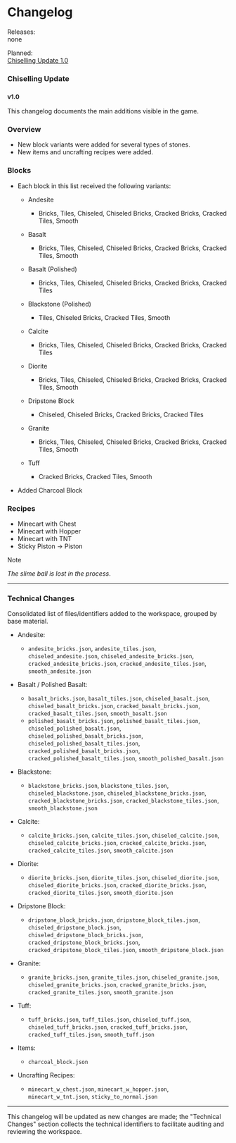 # Changelog

Releases:\
none

Planned:\
[Chiselling Update 1.0](#)

### Chiselling Update
### <sup>v1.0</sup>

This changelog documents the main additions visible in the game.
### Overview
- New block variants were added for several types of stones.
- New items and uncrafting recipes were added.

### Blocks
- Each block in this list received the following variants:

    - Andesite
        - Bricks, Tiles, Chiseled, Chiseled Bricks, Cracked Bricks, Cracked Tiles, Smooth

    - Basalt
        - Bricks, Tiles, Chiseled, Chiseled Bricks, Cracked Bricks, Cracked Tiles, Smooth

    - Basalt (Polished)
        - Bricks, Tiles, Chiseled, Chiseled Bricks, Cracked Bricks, Cracked Tiles

    - Blackstone (Polished)
        - Tiles, Chiseled Bricks, Cracked Tiles, Smooth

    - Calcite
        - Bricks, Tiles, Chiseled, Chiseled Bricks, Cracked Bricks, Cracked Tiles

    - Diorite
        - Bricks, Tiles, Chiseled, Chiseled Bricks, Cracked Bricks, Cracked Tiles, Smooth

    - Dripstone Block
        - Chiseled, Chiseled Bricks, Cracked Bricks, Cracked Tiles

    - Granite
        - Bricks, Tiles, Chiseled, Chiseled Bricks, Cracked Bricks, Cracked Tiles, Smooth

    - Tuff
        - Cracked Bricks, Cracked Tiles, Smooth

- Added Charcoal Block

### Recipes
- Minecart with Chest
- Minecart with Hopper
- Minecart with TNT
- Sticky Piston → Piston
> [!NOTE] 
> _The slime ball is lost in the process_.

---

### Technical Changes
Consolidated list of files/identifiers added to the workspace, grouped by base material.

- Andesite:
    - `andesite_bricks.json`, `andesite_tiles.json`, `chiseled_andesite.json`, `chiseled_andesite_bricks.json`, `cracked_andesite_bricks.json`, `cracked_andesite_tiles.json`, `smooth_andesite.json`

- Basalt / Polished Basalt:
    - `basalt_bricks.json`, `basalt_tiles.json`, `chiseled_basalt.json`, `chiseled_basalt_bricks.json`, `cracked_basalt_bricks.json`, `cracked_basalt_tiles.json`, `smooth_basalt.json`
    - `polished_basalt_bricks.json`, `polished_basalt_tiles.json`, `chiseled_polished_basalt.json`, `chiseled_polished_basalt_bricks.json`, `chiseled_polished_basalt_tiles.json`, `cracked_polished_basalt_bricks.json`, `cracked_polished_basalt_tiles.json`, `smooth_polished_basalt.json`

- Blackstone:
    - `blackstone_bricks.json`, `blackstone_tiles.json`, `chiseled_blackstone.json`, `chiseled_blackstone_bricks.json`, `cracked_blackstone_bricks.json`, `cracked_blackstone_tiles.json`, `smooth_blackstone.json`

- Calcite:
    - `calcite_bricks.json`, `calcite_tiles.json`, `chiseled_calcite.json`, `chiseled_calcite_bricks.json`, `cracked_calcite_bricks.json`, `cracked_calcite_tiles.json`, `smooth_calcite.json`

- Diorite:
    - `diorite_bricks.json`, `diorite_tiles.json`, `chiseled_diorite.json`, `chiseled_diorite_bricks.json`, `cracked_diorite_bricks.json`, `cracked_diorite_tiles.json`, `smooth_diorite.json`

- Dripstone Block:
    - `dripstone_block_bricks.json`, `dripstone_block_tiles.json`, `chiseled_dripstone_block.json`, `chiseled_dripstone_block_bricks.json`, `cracked_dripstone_block_bricks.json`, `cracked_dripstone_block_tiles.json`, `smooth_dripstone_block.json`

- Granite:
    - `granite_bricks.json`, `granite_tiles.json`, `chiseled_granite.json`, `chiseled_granite_bricks.json`, `cracked_granite_bricks.json`, `cracked_granite_tiles.json`, `smooth_granite.json`

- Tuff:
    - `tuff_bricks.json`, `tuff_tiles.json`, `chiseled_tuff.json`, `chiseled_tuff_bricks.json`, `cracked_tuff_bricks.json`, `cracked_tuff_tiles.json`, `smooth_tuff.json`

- Items:
    - `charcoal_block.json`

- Uncrafting Recipes:
    - `minecart_w_chest.json`, `minecart_w_hopper.json`, `minecart_w_tnt.json`, `sticky_to_normal.json`

---

This changelog will be updated as new changes are made; the "Technical Changes" section collects the technical identifiers to facilitate auditing and reviewing the workspace.
